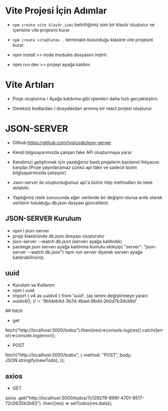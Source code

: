 # Vite Projesi İçin Adımlar

- `npm create vite klasör_ismi` belirttiğimiz isim bir klasör oluşturur ve içerisine vite projesini kurar.

- `npm create vite@lates .` terminalin bulunduğu klasöre vite projesini kurar.

- npm install >> node modules dosyasını indirir.

- npm run dev >> projeyi ayağa kaldırır.

# Vite Artıları

- Proje oluşturma / Ayağa kaldırma gibi işlemleri daha hızlı gerçekleştirir.

- Gereksiz kodlardan / dosyalardan arınmış bir react projesi oluşturur.

# JSON-SERVER

- Github:https://github.com/typicode/json-server

- Kendi bilgisayarımızda çalışan fake API oluşturmaya yarar.

- Kendimizi geliştirmek için yazdığımız basit projelerin backend ihtiyacını karşılar.(Proje yayınlanamaz çünkü api fake ve sadece bizim bilgisayarımızda çalışıyor)

- Json-server ile oluşturduğumuz api'a bütün http methodları ile istek atılabilir.

- Yaptığımız istek sonucunda eğer verilerde bir değişim olursa anlık olarak verilerin tutulduğu db.json dosyası güncellenir.

## JSON-SERVER Kurulum

- npm i json-server
- proje klasöründe db.json dosyası oluşturulur
- json-server --watch db.json (serverı ayağa kaldırdık)
- packege.json serverı ayağa kaldırma komutu ekleyip( "server": "json-server --watch db.json") npm run server diyerek serverı ayağa kaldırabilirsiniz.

## uuid

- Kurulum ve Kullanım
- npm i uuid
- import { v4 as uuidv4 } from 'uuid'; (as ismini değiştirmeye yarar)
- uuidv4(); // ⇨ '9b1deb4d-3b7d-4bad-9bdd-2b0d7b3dcb6d'

## fetch

- get

fetch("http://localhost:3000/todos").then((res)=>console.log(res)).catch((error)=>console.log(error));

- POST

fetch("http://localhost:3000/todos", {
method: "POST",
body: JSON.stringify(newTodo),
});

## axios

- GET

axios
.get("http://localhost:3000/todos/7c129279-896f-4701-9517-72c0635b2b63")
.then((res) => setTodos(res.data));
